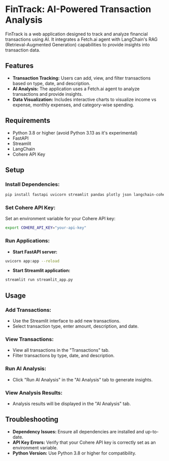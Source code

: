 # FinTrack: AI-Powered Transaction Analysis

FinTrack is a web application designed to track and analyze financial transactions using AI. It integrates a Fetch.ai agent with LangChain's RAG (Retrieval-Augmented Generation) capabilities to provide insights into transaction data.

## Features
- **Transaction Tracking:** Users can add, view, and filter transactions based on type, date, and description.
- **AI Analysis:** The application uses a Fetch.ai agent to analyze transactions and provide insights.
- **Data Visualization:** Includes interactive charts to visualize income vs expense, monthly expenses, and category-wise spending.

## Requirements
- Python 3.8 or higher (avoid Python 3.13 as it's experimental)
- FastAPI
- Streamlit
- LangChain
- Cohere API Key

## Setup
### Install Dependencies:
```bash
pip install fastapi uvicorn streamlit pandas plotly json langchain-cohere cohere
```

### Set Cohere API Key:
Set an environment variable for your Cohere API key:
```bash
export COHERE_API_KEY="your-api-key"
```

### Run Applications:

- **Start FastAPI server:**
```bash
uvicorn app:app --reload
```

- **Start Streamlit application:**
```bash
streamlit run streamlit_app.py
```

## Usage
### Add Transactions:
- Use the Streamlit interface to add new transactions.
- Select transaction type, enter amount, description, and date.

### View Transactions:
- View all transactions in the "Transactions" tab.
- Filter transactions by type, date, and description.

### Run AI Analysis:
- Click "Run AI Analysis" in the "AI Analysis" tab to generate insights.

### View Analysis Results:
- Analysis results will be displayed in the "AI Analysis" tab.

## Troubleshooting
- **Dependency Issues:** Ensure all dependencies are installed and up-to-date.
- **API Key Errors:** Verify that your Cohere API key is correctly set as an environment variable.
- **Python Version:** Use Python 3.8 or higher for compatibility.

